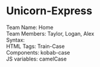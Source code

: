 # Unicorn-Express
Team Name: Home <br />
Team Members: Taylor, Logan, Alex 
<br />
Syntax: <br />
HTML Tags: Train-Case <br />
Components: kobab-case <br />
JS variables: camelCase <br />